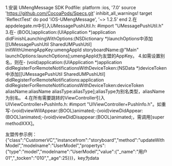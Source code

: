 1.安装 UMengMessage SDK
Podfile:
	platform :ios, '7.0'
	source 'https://github.com/CocoaPods/Specs.git'
	inhibit_all_warnings!
	target 'ReflectTest' do
    pod 'iOS-UMengMessage', '~> 1.2.5'
	end
2.在appdelegate.m中引入UMessagePushUtil.h: #import "UMessagePushUtil.h"
3.在- (BOOL)application:(UIApplication *)application didFinishLaunchingWithOptions:(NSDictionary *)launchOptions中添加 [[UMessagePushUtil SharedUMPushUtil] initWithUmengAppKey:umengAppId storyboardName:@"Main" launchOptions:launchOptions];umengAppId为友盟的AppKey。
4.如需设置别名，则在- (void)application:(UIApplication *)application didRegisterForRemoteNotificationsWithDeviceToken:(NSData *)deviceToken中添加[[UMessagePushUtil SharedUMPushUtil] didRegisterForRemoteNotifications:application didRegisterForRemoteNotificationsWithDeviceToken:deviceToken aliasName:aliasName aliasType:aliasType];aliasType为别名类型，aliasName为别名。
4.在所有需要跳转的ViewController引入UIViewController+PushInfo.h: #import "UIViewController+PushInfo.h"。如重写-(void)viewWillAppear:(BOOL)animated;-(void)viewDidAppear:(BOOL)animated;-(void)viewDidDisappear:(BOOL)animated;，需调用[super methodXXX]。


友盟传参示例：{"class":"CustomerVC","instancefrom":"storyboard","method":"updateWithModel","modelname":"UserModel","propertys":{"type":"model","modelname":"UserModel","value":{"_name":"用户01","_tocken":"010","_age":25}}}，key为data
